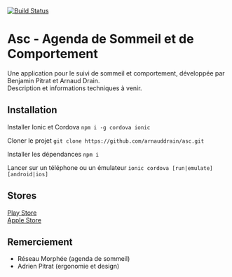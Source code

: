 [![Build Status](https://travis-ci.org/arnauddrain/asc.svg?branch=master)](https://travis-ci.org/arnauddrain/asc)

# Asc - Agenda de Sommeil et de Comportement

Une application pour le suivi de sommeil et comportement, développée par Benjamin Pitrat et Arnaud Drain.  
Description et informations techniques à venir.

## Installation

Installer Ionic et Cordova
```npm i -g cordova ionic```

Cloner le projet
```git clone https://github.com/arnauddrain/asc.git```

Installer les dépendances
```npm i```

Lancer sur un téléphone ou un émulateur
```ionic cordova [run|emulate] [android|ios]```

## Stores

[Play Store](https://play.google.com/store/apps/details?id=com.ionicframework.rydan803090&hl=en)  
[Apple Store](https://itunes.apple.com/us/app/asc-agenda-de-sommeil-et-de-comportements/id1263524753?ls=1&mt=8)

## Remerciement

  * Réseau Morphée (agenda de sommeil)
  * Adrien Pitrat (ergonomie et design)